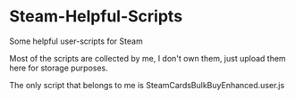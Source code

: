 # Steam-Helpful-Scripts

Some helpful user-scripts for Steam

Most of the scripts are collected by me, I don't own them, just upload them here for storage purposes.

The only script that belongs to me is SteamCardsBulkBuyEnhanced.user.js
